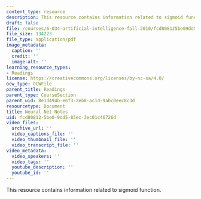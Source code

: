 ```yaml
---
content_type: resource
description: This resource contains information related to sigmoid function.
draft: false
file: /courses/6-034-artificial-intelligence-fall-2010/fcd808125be09dd585ec3ec01c46726d_MIT6_034F10_netmath.pdf
file_size: 134223
file_type: application/pdf
image_metadata:
  caption: ''
  credit: ''
  image-alt: ''
learning_resource_types:
- Readings
license: https://creativecommons.org/licenses/by-nc-sa/4.0/
ocw_type: OCWFile
parent_title: Readings
parent_type: CourseSection
parent_uid: 8e1d494b-e6f3-2eb8-ac1d-9abc0eec8c3d
resourcetype: Document
title: Neural Net Notes
uid: fcd80812-5be0-9dd5-85ec-3ec01c46726d
video_files:
  archive_url: ''
  video_captions_file: ''
  video_thumbnail_file: ''
  video_transcript_file: ''
video_metadata:
  video_speakers: ''
  video_tags: ''
  youtube_description: ''
  youtube_id: ''
---
```

This resource contains information related to sigmoid function.